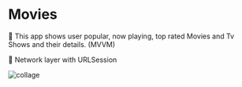 # Movies

🍏 This app shows user popular, now playing, top rated Movies and Tv Shows and their details. (MVVM)

🍏 Network layer with URLSession

![collage](https://user-images.githubusercontent.com/32302808/94925475-f1ffac80-04c7-11eb-968b-21e3bc7037ad.png)
